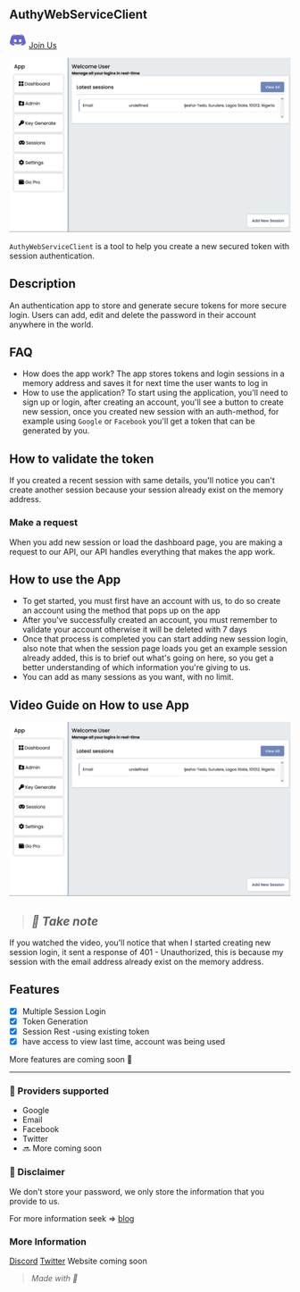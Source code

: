 ## AuthyWebServiceClient

<a href="http://discord.com" title="discord" margin-right="50px"><img src="public/discord.svg" alt="discord" width="30px" style="margin-right: 5px;"/>Join Us</a>


<a href="https://github.com/creative-tutorials/auth-tool/blob/master/public/Vite-React-TS.png" title="Image of stored sessions"><img src="public/Vite-React-TS.png" alt="Screenshot of stored sessions" /></a>

`AuthyWebServiceClient` is a tool to help you create a new secured token with session authentication.

## Description

An authentication app to store and generate secure tokens for more secure login. Users can add, edit and delete the password in their account anywhere in the world.

## FAQ

*   How does the app work? The app stores tokens and login sessions in a memory address and saves it for next time the user wants to log in
*   How to use the application? To start using the application, you'll need to sign up or login, after creating an account, you'll see a button to create new session, once you created new session with an auth-method, for example using `Google` or `Facebook` you'll get a token that can be generated by you.

## How to validate the token

If you created a recent session with same details, you'll notice you can't create another session because your session already exist on the memory address.

### Make a request

When you add new session or load the dashboard page, you are making a request to our API, our API handles everything that makes the app work.

## How to use the App

*   To get started, you must first have an account with us, to do so create an account using the method that pops up on the app
*   After you've successfully created an account, you must remember to validate your account otherwise it will be deleted with 7 days
*   Once that process is completed you can start adding new session login, also note that when the session page loads you get an example session already added, this is to brief out what's going on here, so you get a better understanding of which information you're giving to us.
*   You can add as many sessions as you want, with no limit.

## Video Guide on How to use App

<a href="https://raw.githubusercontent.com/creative-tutorials/auth-tool/master/public/AwesomeScreenshot-9_12_2022%2C7%2010%2037PM.mp4" title="Demo Video"><img src="public/Vite-React-TS.png" alt="Alternate Text" /></a>


> ## _🔔 Take note_

If you watched the video, you'll notice that when I started creating new session login, it sent a response of 401 - Unauthorized, this is because my session with the email address already exist on the memory address.


## Features

*   [x] Multiple Session Login
*   [x] Token Generation
*   [x] Session Rest -using existing token
*   [x] have access to view last time, account was being used

More features are coming soon 👐

---

### 🔐 Providers supported

*   Google
*   Email
*   Facebook
*   Twitter
*   🔜 More coming soon

### 🚨 Disclaimer

We don't store your password, we only store the information that you provide to us.

For more information seek => [blog](https://github.com)

### More Information

[Discord](https://discord.com)
[Twitter](https://twitter.com)
Website coming soon

> _Made with 💖_